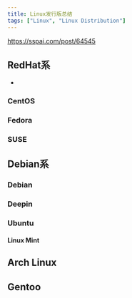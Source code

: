 ```yaml
---
title: Linux发行版总结
tags: ["Linux", "Linux Distribution"]
---
```

<https://sspai.com/post/64545>
## RedHat系
- 
### CentOS
### Fedora
### SUSE
## Debian系
### Debian
### Deepin
### Ubuntu
#### Linux Mint
####

## Arch Linux

## Gentoo
